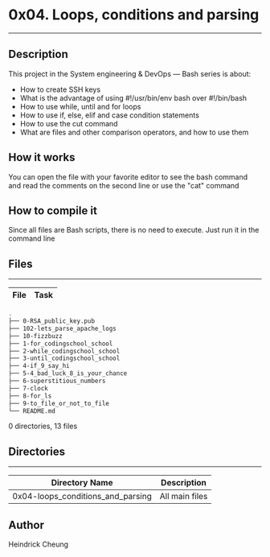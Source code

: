 # 0x04. Loops, conditions and parsing
---
## Description

This project in the System engineering & DevOps ― Bash series is about:
* How to create SSH keys
* What is the advantage of using #!/usr/bin/env bash over #!/bin/bash
* How to use while, until and for loops
* How to use if, else, elif and case condition statements
* How to use the cut command
* What are files and other comparison operators, and how to use them

## How it works
You can open the file with your favorite editor to see the bash command and read the comments on the second line or use the "cat" command

## How to compile it
Since all files are Bash scripts, there is no need to execute. Just run it in the command line

## Files
---
File|Task
---|---
```bash
.
├── 0-RSA_public_key.pub
├── 102-lets_parse_apache_logs
├── 10-fizzbuzz
├── 1-for_codingschool_school
├── 2-while_codingschool_school
├── 3-until_codingschool_school
├── 4-if_9_say_hi
├── 5-4_bad_luck_8_is_your_chance
├── 6-superstitious_numbers
├── 7-clock
├── 8-for_ls
├── 9-to_file_or_not_to_file
└── README.md
```

0 directories, 13 files
## Directories
---
Directory Name | Description
---|---
0x04-loops_conditions_and_parsing | All main files

## Author
Heindrick Cheung